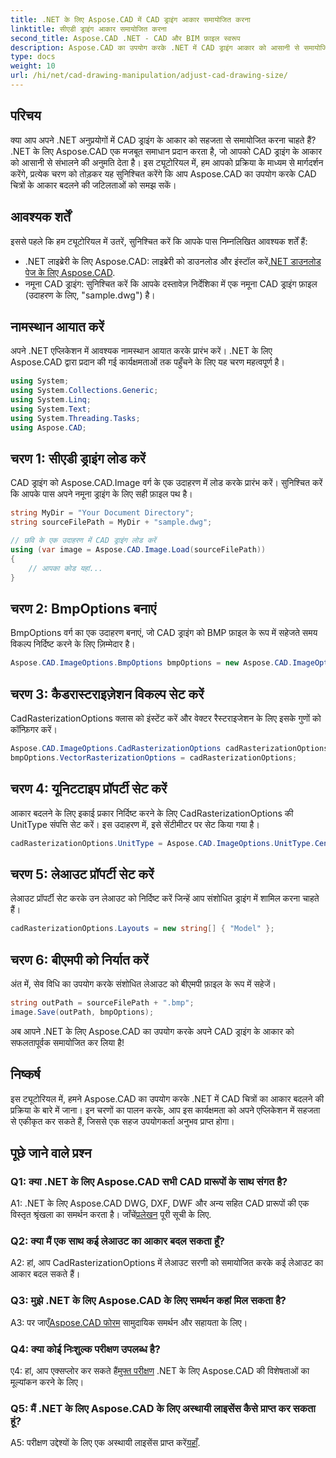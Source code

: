 ```yaml
---
title: .NET के लिए Aspose.CAD में CAD ड्राइंग आकार समायोजित करना
linktitle: सीएडी ड्राइंग आकार समायोजित करना
second_title: Aspose.CAD .NET - CAD और BIM फ़ाइल स्वरूप
description: Aspose.CAD का उपयोग करके .NET में CAD ड्राइंग आकार को आसानी से समायोजित करना सीखें। निर्बाध आकार बदलने के लिए हमारी चरण-दर-चरण मार्गदर्शिका का पालन करें।
type: docs
weight: 10
url: /hi/net/cad-drawing-manipulation/adjust-cad-drawing-size/
---
```

## परिचय

क्या आप अपने .NET अनुप्रयोगों में CAD ड्राइंग के आकार को सहजता से समायोजित करना चाहते हैं? .NET के लिए Aspose.CAD एक मजबूत समाधान प्रदान करता है, जो आपको CAD ड्राइंग के आकार को आसानी से संभालने की अनुमति देता है। इस ट्यूटोरियल में, हम आपको प्रक्रिया के माध्यम से मार्गदर्शन करेंगे, प्रत्येक चरण को तोड़कर यह सुनिश्चित करेंगे कि आप Aspose.CAD का उपयोग करके CAD चित्रों के आकार बदलने की जटिलताओं को समझ सकें।

## आवश्यक शर्तें

इससे पहले कि हम ट्यूटोरियल में उतरें, सुनिश्चित करें कि आपके पास निम्नलिखित आवश्यक शर्तें हैं:

- .NET लाइब्रेरी के लिए Aspose.CAD: लाइब्रेरी को डाउनलोड और इंस्टॉल करें[.NET डाउनलोड पेज के लिए Aspose.CAD](https://releases.aspose.com/cad/net/).
- नमूना CAD ड्राइंग: सुनिश्चित करें कि आपके दस्तावेज़ निर्देशिका में एक नमूना CAD ड्राइंग फ़ाइल (उदाहरण के लिए, "sample.dwg") है।

## नामस्थान आयात करें

अपने .NET एप्लिकेशन में आवश्यक नामस्थान आयात करके प्रारंभ करें। .NET के लिए Aspose.CAD द्वारा प्रदान की गई कार्यक्षमताओं तक पहुँचने के लिए यह चरण महत्वपूर्ण है।

```csharp
using System;
using System.Collections.Generic;
using System.Linq;
using System.Text;
using System.Threading.Tasks;
using Aspose.CAD;
```

## चरण 1: सीएडी ड्राइंग लोड करें

CAD ड्राइंग को Aspose.CAD.Image वर्ग के एक उदाहरण में लोड करके प्रारंभ करें। सुनिश्चित करें कि आपके पास अपने नमूना ड्राइंग के लिए सही फ़ाइल पथ है।

```csharp
string MyDir = "Your Document Directory";
string sourceFilePath = MyDir + "sample.dwg";

// छवि के एक उदाहरण में CAD ड्राइंग लोड करें
using (var image = Aspose.CAD.Image.Load(sourceFilePath))
{
    // आपका कोड यहां...
}
```

## चरण 2: BmpOptions बनाएं

BmpOptions वर्ग का एक उदाहरण बनाएं, जो CAD ड्राइंग को BMP फ़ाइल के रूप में सहेजते समय विकल्प निर्दिष्ट करने के लिए ज़िम्मेदार है।

```csharp
Aspose.CAD.ImageOptions.BmpOptions bmpOptions = new Aspose.CAD.ImageOptions.BmpOptions();
```

## चरण 3: कैडरास्टराइज़ेशन विकल्प सेट करें

CadRasterizationOptions क्लास को इंस्टेंट करें और वेक्टर रैस्टराइजेशन के लिए इसके गुणों को कॉन्फ़िगर करें।

```csharp
Aspose.CAD.ImageOptions.CadRasterizationOptions cadRasterizationOptions = new Aspose.CAD.ImageOptions.CadRasterizationOptions();
bmpOptions.VectorRasterizationOptions = cadRasterizationOptions;
```

## चरण 4: यूनिटटाइप प्रॉपर्टी सेट करें

आकार बदलने के लिए इकाई प्रकार निर्दिष्ट करने के लिए CadRasterizationOptions की UnitType संपत्ति सेट करें। इस उदाहरण में, इसे सेंटीमीटर पर सेट किया गया है।

```csharp
cadRasterizationOptions.UnitType = Aspose.CAD.ImageOptions.UnitType.Centimeter;
```

## चरण 5: लेआउट प्रॉपर्टी सेट करें

लेआउट प्रॉपर्टी सेट करके उन लेआउट को निर्दिष्ट करें जिन्हें आप संशोधित ड्राइंग में शामिल करना चाहते हैं।

```csharp
cadRasterizationOptions.Layouts = new string[] { "Model" };
```

## चरण 6: बीएमपी को निर्यात करें

अंत में, सेव विधि का उपयोग करके संशोधित लेआउट को बीएमपी फ़ाइल के रूप में सहेजें।

```csharp
string outPath = sourceFilePath + ".bmp";
image.Save(outPath, bmpOptions);
```

अब आपने .NET के लिए Aspose.CAD का उपयोग करके अपने CAD ड्राइंग के आकार को सफलतापूर्वक समायोजित कर लिया है!

## निष्कर्ष

इस ट्यूटोरियल में, हमने Aspose.CAD का उपयोग करके .NET में CAD चित्रों का आकार बदलने की प्रक्रिया के बारे में जाना। इन चरणों का पालन करके, आप इस कार्यक्षमता को अपने एप्लिकेशन में सहजता से एकीकृत कर सकते हैं, जिससे एक सहज उपयोगकर्ता अनुभव प्राप्त होगा।

## पूछे जाने वाले प्रश्न

### Q1: क्या .NET के लिए Aspose.CAD सभी CAD प्रारूपों के साथ संगत है?

 A1: .NET के लिए Aspose.CAD DWG, DXF, DWF और अन्य सहित CAD प्रारूपों की एक विस्तृत श्रृंखला का समर्थन करता है। जाँचें[प्रलेखन](https://reference.aspose.com/cad/net/) पूरी सूची के लिए.

### Q2: क्या मैं एक साथ कई लेआउट का आकार बदल सकता हूँ?

A2: हां, आप CadRasterizationOptions में लेआउट सरणी को समायोजित करके कई लेआउट का आकार बदल सकते हैं।

### Q3: मुझे .NET के लिए Aspose.CAD के लिए समर्थन कहां मिल सकता है?

 A3: पर जाएँ[Aspose.CAD फोरम](https://forum.aspose.com/c/cad/19) सामुदायिक समर्थन और सहायता के लिए।

### Q4: क्या कोई निःशुल्क परीक्षण उपलब्ध है?

 ए4: हां, आप एक्सप्लोर कर सकते हैं[मुफ्त परीक्षण](https://releases.aspose.com/) .NET के लिए Aspose.CAD की विशेषताओं का मूल्यांकन करने के लिए।

### Q5: मैं .NET के लिए Aspose.CAD के लिए अस्थायी लाइसेंस कैसे प्राप्त कर सकता हूं?

 A5: परीक्षण उद्देश्यों के लिए एक अस्थायी लाइसेंस प्राप्त करें[यहाँ](https://purchase.aspose.com/temporary-license/).